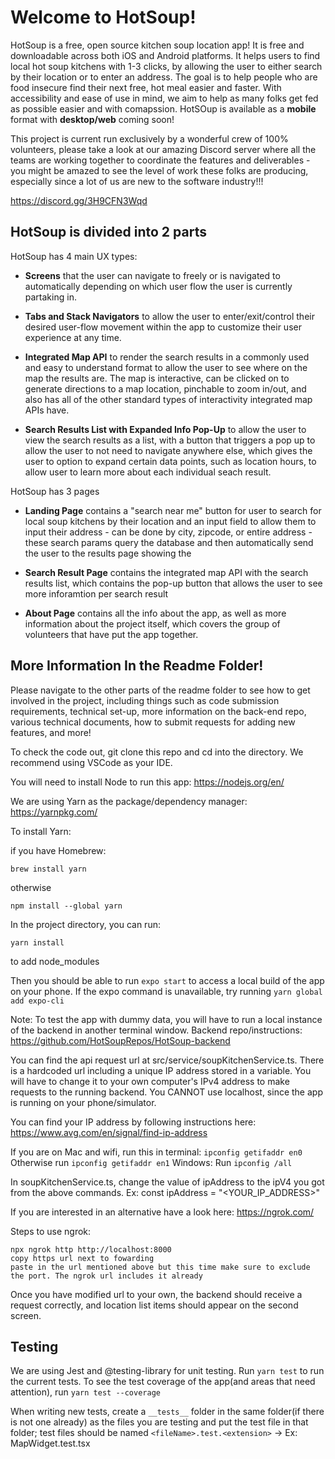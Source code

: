 # Welcome to HotSoup!

HotSoup is a free, open source kitchen soup location app! It is free and downloadable across both iOS and Android platforms. It helps users to find local hot soup kitchens with 1-3 clicks, by allowing the user to either search by their location or to enter an address. The goal is to help people who are food insecure find their next free, hot meal easier and faster. With accessibility and ease of use in mind, we aim to help as many folks get fed as possible easier and with comapssion. HotSOup is available as a **mobile** format with **desktop/web** coming soon!

This project is current run exclusively by a wonderful crew of 100% volunteers, please take a look at our amazing Discord server where all the teams are working together to coordinate the features and deliverables - you might be amazed to see the level of work these folks are producing, especially since a lot of us are new to the software industry!!!

https://discord.gg/3H9CFN3Wqd

## HotSoup is divided into 2 parts

HotSoup has 4 main UX types:

- **Screens** that the user can navigate to freely or is navigated to automatically depending on which user flow the user is currently partaking in.

- **Tabs and Stack Navigators** to allow the user to enter/exit/control their desired user-flow movement within the app to customize their user experience at any time.

- **Integrated Map API** to render the search results in a commonly used and easy to understand format to allow the user to see where on the map the results are. The map is interactive, can be clicked on to generate directions to a map location, pinchable to zoom in/out, and also has all of the other standard types of interactivity integrated map APIs have.

- **Search Results List with Expanded Info Pop-Up** to allow the user to view the search results as a list, with a button that triggers a pop up to allow the user to not need to navigate anywhere else, which gives the user to option to expand certain data points, such as location hours, to allow user to learn more about each individual seach result.

HotSoup has 3 pages

- **Landing Page** contains a "search near me" button for user to search for local soup kitchens by their location and an input field to allow them to input their address - can be done by city, zipcode, or entire address - these search params query the database and then automatically send the user to the results page showing the

- **Search Result Page** contains the integrated map API with the search results list, which contains the pop-up button that allows the user to see more inforamtion per search result

- **About Page** contains all the info about the app, as well as more information about the project itself, which covers the group of volunteers that have put the app together.

## More Information In the Readme Folder!

Please navigate to the other parts of the readme folder to see how to get involved in the project, including things such as code submission requirements, technical set-up, more information on the back-end repo, various technical documents, how to submit requests for adding new features, and more!

To check the code out, git clone this repo and cd into the directory.
We recommend using VSCode as your IDE.

You will need to install Node to run this app: https://nodejs.org/en/

We are using Yarn as the package/dependency manager: https://yarnpkg.com/

To install Yarn:

if you have Homebrew:

```
brew install yarn
```

otherwise

```
npm install --global yarn

```

In the project directory, you can run:

```
yarn install
```

to add node_modules

Then you should be able to run `expo start` to access a local build of the app on your phone. If the expo command is unavailable, try running `yarn global add expo-cli`

Note: To test the app with dummy data, you will have to run a local instance of the backend in another terminal window. Backend repo/instructions: https://github.com/HotSoupRepos/HotSoup-backend

You can find the api request url at src/service/soupKitchenService.ts. There is a hardcoded url including a unique IP address stored in a variable. You will have to change it to your own computer's IPv4 address to make requests to the running backend. You CANNOT use localhost, since the app is running on your phone/simulator.

You can find your IP address by following instructions here: https://www.avg.com/en/signal/find-ip-address

If you are on Mac and wifi, run this in terminal: `ipconfig getifaddr en0`
Otherwise run `ipconfig getifaddr en1`
Windows: Run `ipconfig /all`

In soupKitchenService.ts, change the value of ipAddress to the ipV4 you got from the above commands.
Ex: const ipAddress = "<YOUR_IP_ADDRESS>"

If you are interested in an alternative have a look here: https://ngrok.com/

Steps to use ngrok:

```
npx ngrok http http://localhost:8000
copy https url next to fowarding
paste in the url mentioned above but this time make sure to exclude the port. The ngrok url includes it already
```

Once you have modified url to your own, the backend should receive a request correctly, and location list items should appear on the second screen.

## Testing

We are using Jest and @testing-library for unit testing. Run `yarn test` to run the current tests. To see the test coverage of the app(and areas that need attention), run `yarn test --coverage`

When writing new tests, create a `__tests__` folder in the same folder(if there is not one already) as the files you are testing and put the test file in that folder; test files should be named `<fileName>.test.<extension>` -> Ex: MapWidget.test.tsx
